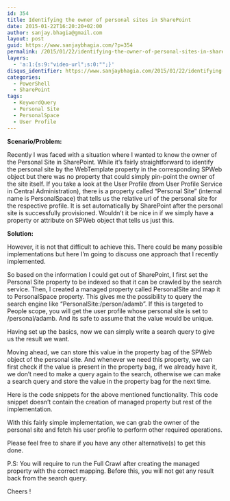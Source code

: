 ```yaml
---
id: 354
title: Identifying the owner of personal sites in SharePoint
date: 2015-01-22T16:20:20+02:00
author: sanjay.bhagia@gmail.com
layout: post
guid: https://www.sanjaybhagia.com/?p=354
permalink: /2015/01/22/identifying-the-owner-of-personal-sites-in-sharepoint/
layers:
  - 'a:1:{s:9:"video-url";s:0:"";}'
disqus_identifier: https://www.sanjaybhagia.com/2015/01/22/identifying-the-owner-of-personal-sites-in-sharepoint/
categories:
  - PowerShell
  - SharePoint
tags:
  - KeywordQuery
  - Personal Site
  - PersonalSpace
  - User Profile
---
```

<strong>Scenario/Problem:</strong>

Recently I was faced with a situation where I wanted to know the owner of the Personal Site in SharePoint. While it’s fairly straightforward to identify the personal site by the WebTemplate property in the corresponding SPWeb object but there was no property that could simply pin-point the owner of the site itself. If you take a look at the User Profile (from User Profile Service in Central Administration), there is a property called “Personal Site” (internal name is PersonalSpace) that tells us the relative url of the personal site for the respective profile. It is set automatically by SharePoint after the personal site is successfully provisioned. Wouldn’t it be nice in if we simply have a property or attribute on SPWeb object that tells us just this.

<strong>Solution:</strong>

However, it is not that difficult to achieve this. There could be many possible implementations but here I’m going to discuss one approach that I recently implemented.

So based on the information I could get out of SharePoint, I first set the Personal Site property to be indexed so that it can be crawled by the search service. Then, I created a managed property called PersonalSite and map it to PersonalSpace property. This gives me the possibility to query the search engine like “PersonalSite:/person/adamb”. If this is targeted to People scope, you will get the user profile whose personal site is set to /personal/adamb. And its safe to assume that the value would be unique.

Having set up the basics, now we can simply write a search query to give us the result we want.

Moving ahead, we can store this value in the property bag of the SPWeb object of the personal site. And whenever we need this property, we can first check if the value is present in the property bag, if we already have it, we don’t need to make a query again to the search, otherwise we can make a search query and store the value in the property bag for the next time.

Here is the code snippets for the above mentioned functionality. This code snippet doesn’t contain the creation of managed property but rest of the implementation.

<?# Gist 7b6de6ad79d0383566ee /?>

With this fairly simple implementation, we can grab the owner of the personal site and fetch his user profile to perform other required operations.

Please feel free to share if you have any other alternative(s) to get this done.

P.S: You will require to run the Full Crawl after creating the managed property with the correct mapping. Before this, you will not get any result back from the search query.

Cheers !
